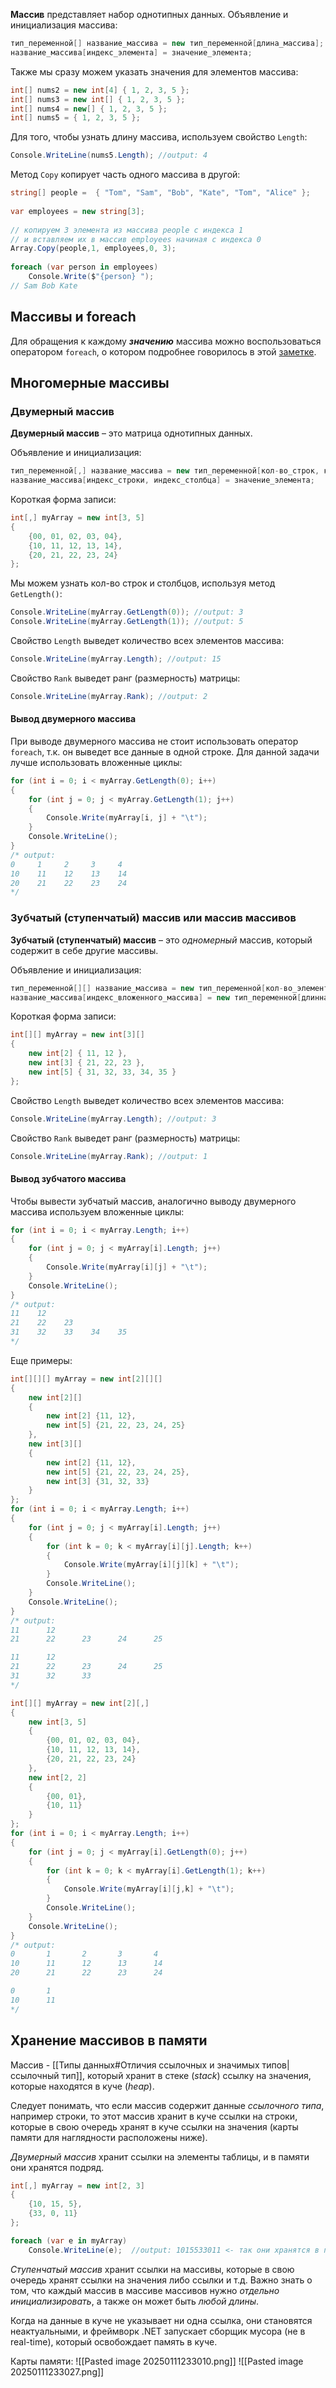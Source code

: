 **Массив** представляет набор однотипных данных. 
Объявление  и инициализация массива:
```cs
тип_переменной[] название_массива = new тип_переменной[длина_массива];
название_массива[индекс_элемента] = значение_элемента;
```
Также мы сразу можем указать значения для элементов массива:
```cs
int[] nums2 = new int[4] { 1, 2, 3, 5 };
int[] nums3 = new int[] { 1, 2, 3, 5 };
int[] nums4 = new[] { 1, 2, 3, 5 };
int[] nums5 = { 1, 2, 3, 5 };
```
Для того, чтобы узнать длину массива, используем свойство `Length`:
```cs
Console.WriteLine(nums5.Length); //output: 4
```
Метод `Copy` копирует часть одного массива в другой:
```cs
string[] people =  { "Tom", "Sam", "Bob", "Kate", "Tom", "Alice" };
 
var employees = new string[3];
 
// копируем 3 элемента из массива people c индекса 1  
// и вставляем их в массив employees начиная с индекса 0
Array.Copy(people,1, employees,0, 3);
 
foreach (var person in employees) 
    Console.Write($"{person} ");
// Sam Bob Kate
```
##  Массивы и foreach

Для обращения к каждому _**значению**_ массива можно воспользоваться оператором `foreach`, о котором подробнее говорилось в этой [заметке](Циклы#^2467d3).
## Многомерные массивы

### Двумерный массив

**Двумерный массив** – это матрица однотипных данных.

Объявление и инициализация:
```cs
тип_переменной[,] название_массива = new тип_переменной[кол-во_строк, кол-во_столбцов];
название_массива[индекс_строки, индекс_столбца] = значение_элемента;
```
Короткая форма записи:
```cs
int[,] myArray = new int[3, 5]
{
	{00, 01, 02, 03, 04},
	{10, 11, 12, 13, 14},	
	{20, 21, 22, 23, 24}
};
```
Мы можем узнать кол-во строк и столбцов, используя метод `GetLength()`:
```cs
Console.WriteLine(myArray.GetLength(0)); //output: 3
Console.WriteLine(myArray.GetLength(1)); //output: 5
```
Свойство `Length` выведет количество всех элементов массива:
```cs
Console.WriteLine(myArray.Length); //output: 15
```
Свойство `Rank` выведет ранг (размерность) матрицы:
```cs
Console.WriteLine(myArray.Rank); //output: 2
```
#### Вывод двумерного массива

При выводе двумерного массива не стоит использовать оператор `foreach`, т.к. он выведет все данные в одной строке. Для данной задачи лучше использовать вложенные циклы:
```cs
for (int i = 0; i < myArray.GetLength(0); i++)
{
	for (int j = 0; j < myArray.GetLength(1); j++)
	{
		Console.Write(myArray[i, j] + "\t");
	}
	Console.WriteLine();
}
/* output:
0     1     2     3     4
10    11    12    13    14
20    21    22    23    24
*/
```
### Зубчатый (ступенчатый) массив или массив массивов

**Зубчатый (ступенчатый) массив** – это *одномерный* массив, который содержит в себе другие массивы.

Объявление и инициализация:
```cs
тип_переменной[][] название_массива = new тип_переменной[кол-во_элементов][];
название_массива[индекс_вложенного_массива] = new тип_переменной[длинна_массива];
```
Короткая форма записи:
```cs
int[][] myArray = new int[3][]
{
	new int[2] { 11, 12 }, 
    new int[3] { 21, 22, 23 }, 
    new int[5] { 31, 32, 33, 34, 35 } 
};
```
Свойство `Length` выведет количество всех элементов массива:
```cs
Console.WriteLine(myArray.Length); //output: 3
```
Свойство `Rank` выведет ранг (размерность) матрицы:
```cs
Console.WriteLine(myArray.Rank); //output: 1
```
#### Вывод зубчатого массива

Чтобы вывести зубчатый массив, аналогично выводу двумерного массива используем вложенные циклы:
```cs
for (int i = 0; i < myArray.Length; i++)
{
	for (int j = 0; j < myArray[i].Length; j++)
	{
		Console.Write(myArray[i][j] + "\t");
	}
	Console.WriteLine();
}
/* output:
11    12
21    22    23 
31    32    33    34    35
*/
```
Еще примеры:
```cs
int[][][] myArray = new int[2][][]
{
	new int[2][] 
	{ 
		new int[2] {11, 12},
		new int[5] {21, 22, 23, 24, 25}
	}, 
    new int[3][] 
	{ 
		new int[2] {11, 12},
		new int[5] {21, 22, 23, 24, 25},
		new int[3] {31, 32, 33}
	}
};
for (int i = 0; i < myArray.Length; i++)
{
	for (int j = 0; j < myArray[i].Length; j++)
	{
		for (int k = 0; k < myArray[i][j].Length; k++)
		{
			Console.Write(myArray[i][j][k] + "\t");
		}
		Console.WriteLine();
	}
	Console.WriteLine();
}
/* output:
11      12
21      22      23      24      25

11      12
21      22      23      24      25
31      32      33
*/
```

```cs
int[][] myArray = new int[2][,]
{
	new int[3, 5]
	{
		{00, 01, 02, 03, 04},
		{10, 11, 12, 13, 14},	
		{20, 21, 22, 23, 24}
	},
	new int[2, 2]
	{
		{00, 01},
		{10, 11}
	}
};
for (int i = 0; i < myArray.Length; i++)
{
	for (int j = 0; j < myArray[i].GetLength(0); j++)
	{
		for (int k = 0; k < myArray[i].GetLength(1); k++)
		{
			Console.Write(myArray[i][j,k] + "\t");
		}
		Console.WriteLine();
	}
	Console.WriteLine();
}
/* output:
0       1       2       3       4
10      11      12      13      14
20      21      22      23      24

0       1
10      11
*/
```

## Хранение массивов в памяти

Массив - [[Типы данных#Отличия ссылочных и значимых типов|ссылочный тип]], который хранит в стеке (*stack*) ссылку на значения, которые находятся в куче (*heap*). 

Следует понимать, что если массив содержит данные *ссылочного типа*, например строки, то этот массив хранит в куче ссылки на строки, которые в свою очередь хранят в куче ссылки на значения (карты памяти для наглядности расположены ниже).

*Двумерный массив* хранит ссылки на элементы таблицы, и в памяти они хранятся подряд.
```cs
int[,] myArray = new int[2, 3]
{
	{10, 15, 5},
	{33, 0, 11}
};

foreach (var e in myArray)
	Console.WriteLine(e);  //output: 1015533011 <- так они хранятся в памяти
```
*Ступенчатый массив* хранит ссылки на массивы, которые в свою очередь хранят ссылки на значения либо ссылки и т.д. Важно знать о том, что каждый массив в массиве массивов нужно *отдельно инициализировать*, а также он может быть *любой длины*.

Когда на данные в куче не указывает ни одна ссылка, они становятся неактуальными, и фреймворк .NET запускает сборщик мусора (не в real-time), который освобождает память в куче.

Карты памяти:
![[Pasted image 20250111233010.png]]
![[Pasted image 20250111233027.png]]